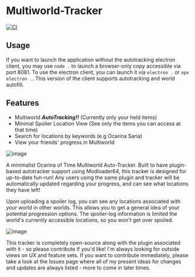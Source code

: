 # Multiworld-Tracker
[![CI](https://github.com/OOT-Multiworld-Tracker/Multiworld-Tracker/actions/workflows/main.yml/badge.svg)](https://github.com/OOT-Multiworld-Tracker/Multiworld-Tracker/actions/workflows/main.yml)

## Usage
If you want to launch the application without the autotracking electron client, you may use `node .` to launch a browser-only copy accessible via port 8081. To use the electron client, you can launch it via `electron .` or `npx electron .`. This version of the client supports autotracking and world autofill.

## Features
- Multiworld ***AutoTracking!!*** (Currently only your held items)
- Minimal Spoiler Location View (See only the items you can access at that time)
- Search for locations by keywords (e.g Ocarina Saria)
- View your friends' progress in Multiworld

![image](https://user-images.githubusercontent.com/25229421/117583278-55902f00-b0d4-11eb-8eff-ffd553bbcc9e.png)

A minimalist Ocarina of Time Multiworld Auto-Tracker. Built to have plugin-based autotracker support using Modloader64, this tracker is designed for up-to-date fun-run! Any users using the same plugin and tracker will be automatically updated regarding your progress, and can see what locations they have left! 

Upon uploading a spoiler log, you can see any locations associated with *your* world in other worlds. This allows you to get a general idea of your potential progression options. The spoiler-log information is limited the world's currently accessible locations, so you won't get over spoiled.

![image](https://user-images.githubusercontent.com/25229421/117583307-81abb000-b0d4-11eb-897f-f92078f6e7e5.png)

This tracker is completely open-source along with the plugin associated with it - so please contribute if you'd like! I'm always looking for outside views on UX and feature sets. 
If you want to contribute immediately, please take a look at the Issues page where all of my present ideas for changes and updates are always listed - more to come in later times.
